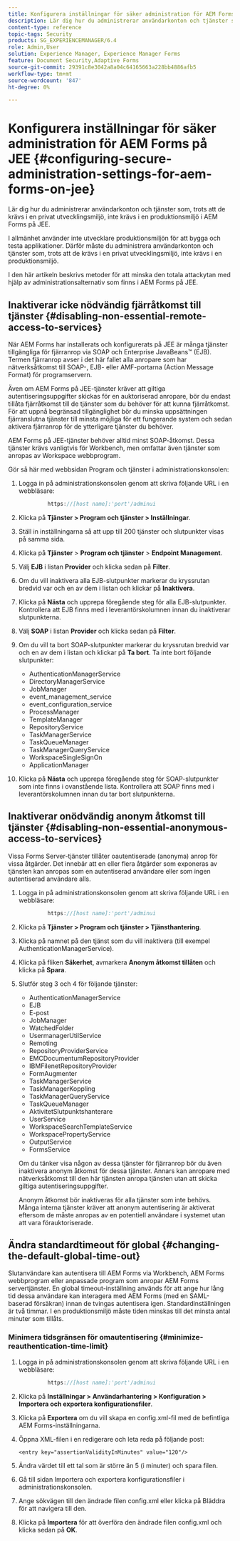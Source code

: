 ```yaml
---
title: Konfigurera inställningar för säker administration för AEM Forms på JEE
description: Lär dig hur du administrerar användarkonton och tjänster som, trots att de krävs i en privat utvecklingsmiljö, inte krävs i en produktionsmiljö i AEM Forms på JEE.
content-type: reference
topic-tags: Security
products: SG_EXPERIENCEMANAGER/6.4
role: Admin,User
solution: Experience Manager, Experience Manager Forms
feature: Document Security,Adaptive Forms
source-git-commit: 29391c8e3042a8a04c64165663a228bb4886afb5
workflow-type: tm+mt
source-wordcount: '847'
ht-degree: 0%

---
```


# Konfigurera inställningar för säker administration för AEM Forms på JEE {#configuring-secure-administration-settings-for-aem-forms-on-jee}

Lär dig hur du administrerar användarkonton och tjänster som, trots att de krävs i en privat utvecklingsmiljö, inte krävs i en produktionsmiljö i AEM Forms på JEE.

I allmänhet använder inte utvecklare produktionsmiljön för att bygga och testa applikationer. Därför måste du administrera användarkonton och tjänster som, trots att de krävs i en privat utvecklingsmiljö, inte krävs i en produktionsmiljö.

I den här artikeln beskrivs metoder för att minska den totala attackytan med hjälp av administrationsalternativ som finns i AEM Forms på JEE.

## Inaktiverar icke nödvändig fjärråtkomst till tjänster {#disabling-non-essential-remote-access-to-services}

När AEM Forms har installerats och konfigurerats på JEE är många tjänster tillgängliga för fjärranrop via SOAP och Enterprise JavaBeans™ (EJB). Termen fjärranrop avser i det här fallet alla anropare som har nätverksåtkomst till SOAP-, EJB- eller AMF-portarna (Action Message Format) för programservern.

Även om AEM Forms på JEE-tjänster kräver att giltiga autentiseringsuppgifter skickas för en auktoriserad anropare, bör du endast tillåta fjärråtkomst till de tjänster som du behöver för att kunna fjärråtkomst. För att uppnå begränsad tillgänglighet bör du minska uppsättningen fjärranslutna tjänster till minsta möjliga för ett fungerande system och sedan aktivera fjärranrop för de ytterligare tjänster du behöver.

AEM Forms på JEE-tjänster behöver alltid minst SOAP-åtkomst. Dessa tjänster krävs vanligtvis för Workbench, men omfattar även tjänster som anropas av Workspace webbprogram.

Gör så här med webbsidan Program och tjänster i administrationskonsolen:

1. Logga in på administrationskonsolen genom att skriva följande URL i en webbläsare:

   ```java
            https://[host name]:'port'/adminui
   ```

1. Klicka på **Tjänster > Program och tjänster > Inställningar**.
1. Ställ in inställningarna så att upp till 200 tjänster och slutpunkter visas på samma sida.
1. Klicka på **Tjänster** > **Program och tjänster** > **Endpoint Management**.
1. Välj **EJB** i listan **Provider** och klicka sedan på **Filter**.
1. Om du vill inaktivera alla EJB-slutpunkter markerar du kryssrutan bredvid var och en av dem i listan och klickar på **Inaktivera**.
1. Klicka på **Nästa** och upprepa föregående steg för alla EJB-slutpunkter. Kontrollera att EJB finns med i leverantörskolumnen innan du inaktiverar slutpunkterna.
1. Välj **SOAP** i listan **Provider** och klicka sedan på **Filter**.
1. Om du vill ta bort SOAP-slutpunkter markerar du kryssrutan bredvid var och en av dem i listan och klickar på **Ta bort**. Ta inte bort följande slutpunkter:

   * AuthenticationManagerService
   * DirectoryManagerService
   * JobManager
   * event_management_service
   * event_configuration_service
   * ProcessManager
   * TemplateManager
   * RepositoryService
   * TaskManagerService
   * TaskQueueManager
   * TaskManagerQueryService
   * WorkspaceSingleSignOn
   * ApplicationManager

1. Klicka på **Nästa** och upprepa föregående steg för SOAP-slutpunkter som inte finns i ovanstående lista. Kontrollera att SOAP finns med i leverantörskolumnen innan du tar bort slutpunkterna.

## Inaktiverar onödvändig anonym åtkomst till tjänster {#disabling-non-essential-anonymous-access-to-services}

Vissa Forms Server-tjänster tillåter oautentiserade (anonyma) anrop för vissa åtgärder. Det innebär att en eller flera åtgärder som exponeras av tjänsten kan anropas som en autentiserad användare eller som ingen autentiserad användare alls.

1. Logga in på administrationskonsolen genom att skriva följande URL i en webbläsare:

   ```java
            https://[host name]:'port'/adminui
   ```

1. Klicka på **Tjänster > Program och tjänster > Tjänsthantering**.
1. Klicka på namnet på den tjänst som du vill inaktivera (till exempel AuthenticationManagerService).
1. Klicka på fliken **Säkerhet**, avmarkera **Anonym åtkomst tillåten** och klicka på **Spara**.
1. Slutför steg 3 och 4 för följande tjänster:

   * AuthenticationManagerService
   * EJB
   * E-post
   * JobManager
   * WatchedFolder
   * UsermanagerUtilService
   * Remoting
   * RepositoryProviderService
   * EMCDocumentumRepositoryProvider
   * IBMFilenetRepositoryProvider
   * FormAugmenter
   * TaskManagerService
   * TaskManagerKoppling
   * TaskManagerQueryService
   * TaskQueueManager
   * AktivitetSlutpunktshanterare
   * UserService
   * WorkspaceSearchTemplateService
   * WorkspacePropertyService
   * OutputService
   * FormsService

   Om du tänker visa någon av dessa tjänster för fjärranrop bör du även inaktivera anonym åtkomst för dessa tjänster. Annars kan anropare med nätverksåtkomst till den här tjänsten anropa tjänsten utan att skicka giltiga autentiseringsuppgifter.

   Anonym åtkomst bör inaktiveras för alla tjänster som inte behövs. Många interna tjänster kräver att anonym autentisering är aktiverat eftersom de måste anropas av en potentiell användare i systemet utan att vara förauktoriserade.

## Ändra standardtimeout för global {#changing-the-default-global-time-out}

Slutanvändare kan autentisera till AEM Forms via Workbench, AEM Forms webbprogram eller anpassade program som anropar AEM Forms servertjänster. En global timeout-inställning används för att ange hur lång tid dessa användare kan interagera med AEM Forms (med en SAML-baserad försäkran) innan de tvingas autentisera igen. Standardinställningen är två timmar. I en produktionsmiljö måste tiden minskas till det minsta antal minuter som tillåts.

### Minimera tidsgränsen för omautentisering {#minimize-reauthentication-time-limit}

1. Logga in på administrationskonsolen genom att skriva följande URL i en webbläsare:

   ```java
            https://[host name]:'port'/adminui
   ```

1. Klicka på **Inställningar > Användarhantering > Konfiguration > Importera och exportera konfigurationsfiler**.
1. Klicka på **Exportera** om du vill skapa en config.xml-fil med de befintliga AEM Forms-inställningarna.
1. Öppna XML-filen i en redigerare och leta reda på följande post:

   `<entry key="assertionValidityInMinutes" value="120"/>`

1. Ändra värdet till ett tal som är större än 5 (i minuter) och spara filen.
1. Gå till sidan Importera och exportera konfigurationsfiler i administrationskonsolen.
1. Ange sökvägen till den ändrade filen config.xml eller klicka på Bläddra för att navigera till den.
1. Klicka på **Importera** för att överföra den ändrade filen config.xml och klicka sedan på **OK**.
